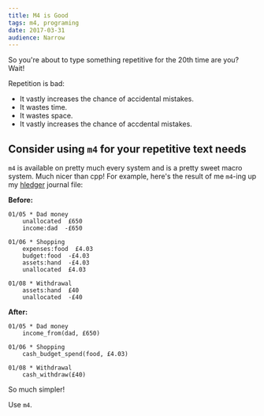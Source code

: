 ```yaml
---
title: M4 is Good
tags: m4, programing
date: 2017-03-31
audience: Narrow
---
```


So you're about to type something repetitive for the 20th time are you? Wait!

Repetition is bad:

- It vastly increases the chance of accidental mistakes.
- It wastes time.
- It wastes space.
- It vastly increases the chance of accdental mistakes.


Consider using `m4` for your repetitive text needs
--------------------------------------------------

`m4` is available on pretty much every system and is a pretty sweet macro system. Much nicer than
cpp! For example, here's the result of me `m4`-ing up my [hledger](http://hledger.org/) journal
file:

**Before:**

```
01/05 * Dad money
    unallocated  £650
    income:dad  -£650

01/06 * Shopping
    expenses:food  £4.03
    budget:food  -£4.03
    assets:hand  -£4.03
    unallocated  £4.03

01/08 * Withdrawal
    assets:hand  £40
    unallocated  -£40
```

**After:**

```
01/05 * Dad money
    income_from(dad, £650)

01/06 * Shopping
    cash_budget_spend(food, £4.03)

01/08 * Withdrawal
    cash_withdraw(£40)
```

So much simpler!

Use `m4`.
